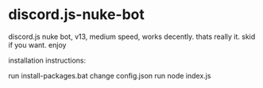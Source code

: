 # discord.js-nuke-bot
discord.js nuke bot, v13, medium speed, works decently. thats really it. skid if you want. enjoy

installation instructions:

run install-packages.bat
change config.json
run node index.js
